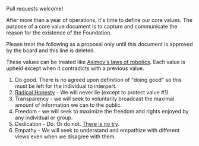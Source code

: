 Pull requests welcome!

After more than a year of operations, it's time to define our core values.
The purpose of a core value document is to capture and communicate the reason for the existence of the Foundation.

Please treat the following as a proposal only until this document is approved by the board and this line is deleted.

These values can be treated like [Asimov's laws of robotics](http://en.wikipedia.org/wiki/Three_Laws_of_Robotics). Each value is upheld except when it contradicts with a previous value.

1. Do good. There is no agreed upon definition of "doing good" so this must be left for the individual to interpert.
2. [Radical Honesty](http://www.radicalhonesty.com/) - We will never lie (except to protect value #1).
3. Transparency - we will seek to voluntarily broadcast the maximal amount of information we can to the public.
4. Freedom - we will seek to maximize the freedom and rights enjoyed by any individual or group. 
5. Dedication - Do. Or do not. [There is no try](https://www.youtube.com/watch?v=BQ4yd2W50No).
6. Empathy - We will seek to understand and empathize with different views even when we disagree with them.
